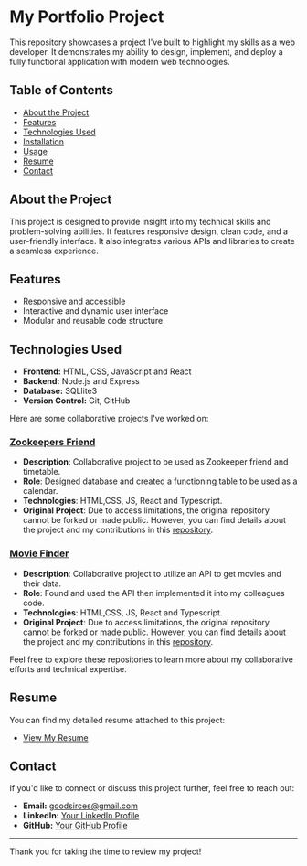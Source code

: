 # My Portfolio Project

This repository showcases a project I've built to highlight my skills as a web developer. It demonstrates my ability to design, implement, and deploy a fully functional application with modern web technologies.

## Table of Contents

- [About the Project](#about-the-project)
- [Features](#features)
- [Technologies Used](#technologies-used)
- [Installation](#installation)
- [Usage](#usage)
- [Resume](#resume)
- [Contact](#contact)

## About the Project

This project is designed to provide insight into my technical skills and problem-solving abilities. It features responsive design, clean code, and a user-friendly interface. It also integrates various APIs and libraries to create a seamless experience.

## Features

- Responsive and accessible 
- Interactive and dynamic user interface
- Modular and reusable code structure

## Technologies Used

- **Frontend:** HTML, CSS, JavaScript and React
- **Backend:** Node.js and Express
- **Database:** SQLlite3
- **Version Control:** Git, GitHub

Here are some collaborative projects I've worked on:

### [Zookeepers Friend](https://github.com/charles-goodsir/group-project-nootnoot)
- **Description**: Collaborative project to be used as Zookeeper friend and timetable.
- **Role**: Designed database and created a functioning table to be used as a calendar.
- **Technologies**: HTML,CSS, JS, React and Typescript.
- **Original Project**: Due to access limitations, the original repository cannot be forked or made public. However, you can find details about the project and my contributions in this [repository](https://github.com/pikopiko-2024/NootNoot).

### [Movie Finder](https://github.com/charles-goodsir/group-project-CAMera)
- **Description**: Collaborative project to utilize an API to get movies and their data.
- **Role**: Found and used the API then implemented it into my colleagues code.
- **Technologies**: HTML,CSS, JS, React and Typescript.
- **Original Project**: Due to access limitations, the original repository cannot be forked or made public. However, you can find details about the project and my contributions in this [repository](https://github.com/pikopiko-2024/CAMera).

Feel free to explore these repositories to learn more about my collaborative efforts and technical expertise.


## Resume

You can find my detailed resume attached to this project:

- [View My Resume](CV.pdf)

## Contact

If you'd like to connect or discuss this project further, feel free to reach out:

- **Email:** goodsirces@gmail.com
- **LinkedIn:** [Your LinkedIn Profile](linkedin.com/in/charles-goodsir)
- **GitHub:** [Your GitHub Profile](https://github.com/charles-goodsir )

---

Thank you for taking the time to review my project!






